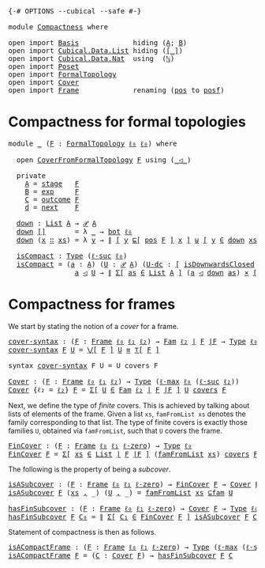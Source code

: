 <pre class="Agda"><a id="9" class="Symbol">{-#</a> <a id="13" class="Keyword">OPTIONS</a> <a id="21" class="Pragma">--cubical</a> <a id="31" class="Pragma">--safe</a> <a id="38" class="Symbol">#-}</a>

<a id="43" class="Keyword">module</a> <a id="50" href="Compactness.html" class="Module">Compactness</a> <a id="62" class="Keyword">where</a>

<a id="69" class="Keyword">open</a> <a id="74" class="Keyword">import</a> <a id="81" href="Basis.html" class="Module">Basis</a>             <a id="99" class="Keyword">hiding</a> <a id="106" class="Symbol">(</a><a id="107" href="Basis.html#2379" class="Generalizable">A</a><a id="108" class="Symbol">;</a> <a id="110" href="Basis.html#2396" class="Generalizable">B</a><a id="111" class="Symbol">)</a>
<a id="113" class="Keyword">open</a> <a id="118" class="Keyword">import</a> <a id="125" href="Cubical.Data.List.html" class="Module">Cubical.Data.List</a> <a id="143" class="Keyword">hiding</a> <a id="150" class="Symbol">(</a><a id="151" href="Cubical.Data.List.Base.html#256" class="Function Operator">[_]</a><a id="154" class="Symbol">)</a>
<a id="156" class="Keyword">open</a> <a id="161" class="Keyword">import</a> <a id="168" href="Cubical.Data.Nat.html" class="Module">Cubical.Data.Nat</a>  <a id="186" class="Keyword">using</a>  <a id="193" class="Symbol">(</a><a id="194" href="Cubical.Data.Nat.Base.html#227" class="Datatype">ℕ</a><a id="195" class="Symbol">)</a>
<a id="197" class="Keyword">open</a> <a id="202" class="Keyword">import</a> <a id="209" href="Poset.html" class="Module">Poset</a>
<a id="215" class="Keyword">open</a> <a id="220" class="Keyword">import</a> <a id="227" href="FormalTopology.html" class="Module">FormalTopology</a>
<a id="242" class="Keyword">open</a> <a id="247" class="Keyword">import</a> <a id="254" href="Cover.html" class="Module">Cover</a>
<a id="260" class="Keyword">open</a> <a id="265" class="Keyword">import</a> <a id="272" href="Frame.html" class="Module">Frame</a>             <a id="290" class="Keyword">renaming</a> <a id="299" class="Symbol">(</a><a id="300" href="Frame.html#3524" class="Function">pos</a> <a id="304" class="Symbol">to</a> <a id="pos"></a><a id="307" href="Compactness.html#307" class="Function">posf</a><a id="311" class="Symbol">)</a>
</pre>
# Compactness for formal topologies

<pre class="Agda"><a id="363" class="Keyword">module</a> <a id="370" href="Compactness.html#370" class="Module">_</a> <a id="372" class="Symbol">(</a><a id="373" href="Compactness.html#373" class="Bound">F</a> <a id="375" class="Symbol">:</a> <a id="377" href="FormalTopology.html#1345" class="Function">FormalTopology</a> <a id="392" href="Basis.html#2320" class="Generalizable">ℓ₀</a> <a id="395" href="Basis.html#2320" class="Generalizable">ℓ₀</a><a id="397" class="Symbol">)</a> <a id="399" class="Keyword">where</a>

  <a id="408" class="Keyword">open</a> <a id="413" href="Cover.html#378" class="Module">CoverFromFormalTopology</a> <a id="437" href="Compactness.html#373" class="Bound">F</a> <a id="439" class="Keyword">using</a> <a id="445" class="Symbol">(</a><a id="446" href="Cover.html#703" class="Datatype Operator">_◁_</a><a id="449" class="Symbol">)</a>

  <a id="454" class="Keyword">private</a>
    <a id="466" href="Compactness.html#466" class="Function">A</a> <a id="468" class="Symbol">=</a> <a id="470" href="FormalTopology.html#1665" class="Function">stage</a>   <a id="478" href="Compactness.html#373" class="Bound">F</a>
    <a id="484" href="Compactness.html#484" class="Function">B</a> <a id="486" class="Symbol">=</a> <a id="488" href="FormalTopology.html#1752" class="Function">exp</a>     <a id="496" href="Compactness.html#373" class="Bound">F</a>
    <a id="502" href="Compactness.html#502" class="Function">C</a> <a id="504" class="Symbol">=</a> <a id="506" href="FormalTopology.html#1852" class="Function">outcome</a> <a id="514" href="Compactness.html#373" class="Bound">F</a>
    <a id="520" href="Compactness.html#520" class="Function">d</a> <a id="522" class="Symbol">=</a> <a id="524" href="FormalTopology.html#1978" class="Function">next</a>    <a id="532" href="Compactness.html#373" class="Bound">F</a>

  <a id="537" href="Compactness.html#537" class="Function">down</a> <a id="542" class="Symbol">:</a> <a id="544" href="Agda.Builtin.List.html#148" class="Datatype">List</a> <a id="549" href="Compactness.html#466" class="Function">A</a> <a id="551" class="Symbol">→</a> <a id="553" href="Basis.html#3219" class="Function">𝒫</a> <a id="555" href="Compactness.html#466" class="Function">A</a>
  <a id="559" href="Compactness.html#537" class="Function">down</a> <a id="564" href="Agda.Builtin.List.html#185" class="InductiveConstructor">[]</a>       <a id="573" class="Symbol">=</a> <a id="575" class="Symbol">λ</a> <a id="577" href="Compactness.html#577" class="Bound">_</a> <a id="579" class="Symbol">→</a> <a id="581" href="Basis.html#2848" class="Function">bot</a> <a id="585" href="Compactness.html#392" class="Bound">ℓ₀</a>
  <a id="590" href="Compactness.html#537" class="Function">down</a> <a id="595" class="Symbol">(</a><a id="596" href="Compactness.html#596" class="Bound">x</a> <a id="598" href="Agda.Builtin.List.html#200" class="InductiveConstructor Operator">∷</a> <a id="600" href="Compactness.html#600" class="Bound">xs</a><a id="602" class="Symbol">)</a> <a id="604" class="Symbol">=</a> <a id="606" class="Symbol">λ</a> <a id="608" href="Compactness.html#608" class="Bound">y</a> <a id="610" class="Symbol">→</a> <a id="612" href="Basis.html#5936" class="Datatype Operator">∥</a> <a id="614" href="Cubical.Foundations.Logic.html#1299" class="Function Operator">[</a> <a id="616" href="Compactness.html#608" class="Bound">y</a> <a id="618" href="Poset.html#2551" class="Function">⊑[</a> <a id="621" href="FormalTopology.html#1525" class="Function">pos</a> <a id="625" href="Compactness.html#373" class="Bound">F</a> <a id="627" href="Poset.html#2551" class="Function">]</a> <a id="629" href="Compactness.html#596" class="Bound">x</a> <a id="631" href="Cubical.Foundations.Logic.html#1299" class="Function Operator">]</a> <a id="633" href="Cubical.Data.Sum.Base.html#226" class="Datatype Operator">⊎</a> <a id="635" href="Cubical.Foundations.Logic.html#1299" class="Function Operator">[</a> <a id="637" href="Compactness.html#608" class="Bound">y</a> <a id="639" href="Basis.html#3262" class="Function Operator">∈</a> <a id="641" href="Compactness.html#537" class="Function">down</a> <a id="646" href="Compactness.html#600" class="Bound">xs</a> <a id="649" href="Cubical.Foundations.Logic.html#1299" class="Function Operator">]</a> <a id="651" href="Basis.html#5936" class="Datatype Operator">∥</a> <a id="653" href="Agda.Builtin.Sigma.html#236" class="InductiveConstructor Operator">,</a> <a id="655" href="Basis.html#6023" class="Function">∥∥-prop</a> <a id="663" class="Symbol">_</a>

  <a id="668" href="Compactness.html#668" class="Function">isCompact</a> <a id="678" class="Symbol">:</a> <a id="680" href="Cubical.Core.Primitives.html#1230" class="Primitive">Type</a> <a id="685" class="Symbol">(</a><a id="686" href="Cubical.Core.Primitives.html#1174" class="Primitive">ℓ-suc</a> <a id="692" href="Compactness.html#392" class="Bound">ℓ₀</a><a id="694" class="Symbol">)</a>
  <a id="698" href="Compactness.html#668" class="Function">isCompact</a> <a id="708" class="Symbol">=</a> <a id="710" class="Symbol">(</a><a id="711" href="Compactness.html#711" class="Bound">a</a> <a id="713" class="Symbol">:</a> <a id="715" href="Compactness.html#466" class="Function">A</a><a id="716" class="Symbol">)</a> <a id="718" class="Symbol">(</a><a id="719" href="Compactness.html#719" class="Bound">U</a> <a id="721" class="Symbol">:</a> <a id="723" href="Basis.html#3219" class="Function">𝒫</a> <a id="725" href="Compactness.html#466" class="Function">A</a><a id="726" class="Symbol">)</a> <a id="728" class="Symbol">(</a><a id="729" href="Compactness.html#729" class="Bound">U-dc</a> <a id="734" class="Symbol">:</a> <a id="736" href="Cubical.Foundations.Logic.html#1299" class="Function Operator">[</a> <a id="738" href="Poset.html#6742" class="Function">isDownwardsClosed</a> <a id="756" class="Symbol">(</a><a id="757" href="FormalTopology.html#1525" class="Function">pos</a> <a id="761" href="Compactness.html#373" class="Bound">F</a><a id="762" class="Symbol">)</a> <a id="764" href="Compactness.html#719" class="Bound">U</a> <a id="766" href="Cubical.Foundations.Logic.html#1299" class="Function Operator">]</a><a id="767" class="Symbol">)</a> <a id="769" class="Symbol">→</a>
                <a id="787" href="Compactness.html#711" class="Bound">a</a> <a id="789" href="Cover.html#703" class="Datatype Operator">◁</a> <a id="791" href="Compactness.html#719" class="Bound">U</a> <a id="793" class="Symbol">→</a> <a id="795" href="Basis.html#5936" class="Datatype Operator">∥</a> <a id="797" href="Cubical.Core.Primitives.html#6302" class="Function">Σ[</a> <a id="800" href="Compactness.html#800" class="Bound">as</a> <a id="803" href="Cubical.Core.Primitives.html#6302" class="Function">∈</a> <a id="805" href="Agda.Builtin.List.html#148" class="Datatype">List</a> <a id="810" href="Compactness.html#466" class="Function">A</a> <a id="812" href="Cubical.Core.Primitives.html#6302" class="Function">]</a> <a id="814" class="Symbol">(</a><a id="815" href="Compactness.html#711" class="Bound">a</a> <a id="817" href="Cover.html#703" class="Datatype Operator">◁</a> <a id="819" href="Compactness.html#537" class="Function">down</a> <a id="824" href="Compactness.html#800" class="Bound">as</a><a id="826" class="Symbol">)</a> <a id="828" href="Cubical.Data.Sigma.Base.html#489" class="Function Operator">×</a> <a id="830" href="Cubical.Foundations.Logic.html#1299" class="Function Operator">[</a> <a id="832" href="Compactness.html#537" class="Function">down</a> <a id="837" href="Compactness.html#800" class="Bound">as</a> <a id="840" href="Basis.html#3595" class="Function Operator">⊆</a> <a id="842" href="Compactness.html#719" class="Bound">U</a> <a id="844" href="Cubical.Foundations.Logic.html#1299" class="Function Operator">]</a> <a id="846" href="Basis.html#5936" class="Datatype Operator">∥</a>
</pre>
# Compactness for frames

We start by stating the notion of a *cover* for a frame.

<pre class="Agda"><a id="cover-syntax"></a><a id="945" href="Compactness.html#945" class="Function">cover-syntax</a> <a id="958" class="Symbol">:</a> <a id="960" class="Symbol">(</a><a id="961" href="Compactness.html#961" class="Bound">F</a> <a id="963" class="Symbol">:</a> <a id="965" href="Frame.html#3257" class="Function">Frame</a> <a id="971" href="Basis.html#2320" class="Generalizable">ℓ₀</a> <a id="974" href="Basis.html#2323" class="Generalizable">ℓ₁</a> <a id="977" href="Basis.html#2326" class="Generalizable">ℓ₂</a><a id="979" class="Symbol">)</a> <a id="981" class="Symbol">→</a> <a id="983" href="Basis.html#4214" class="Function">Fam</a> <a id="987" href="Basis.html#2326" class="Generalizable">ℓ₂</a> <a id="990" href="Frame.html#3440" class="Function Operator">∣</a> <a id="992" href="Compactness.html#961" class="Bound">F</a> <a id="994" href="Frame.html#3440" class="Function Operator">∣F</a> <a id="997" class="Symbol">→</a> <a id="999" href="Cubical.Core.Primitives.html#1230" class="Primitive">Type</a> <a id="1004" href="Basis.html#2320" class="Generalizable">ℓ₀</a>
<a id="1007" href="Compactness.html#945" class="Function">cover-syntax</a> <a id="1020" href="Compactness.html#1020" class="Bound">F</a> <a id="1022" href="Compactness.html#1022" class="Bound">U</a> <a id="1024" class="Symbol">=</a> <a id="1026" href="Frame.html#3856" class="Function Operator">⋁[</a> <a id="1029" href="Compactness.html#1020" class="Bound">F</a> <a id="1031" href="Frame.html#3856" class="Function Operator">]</a> <a id="1033" href="Compactness.html#1022" class="Bound">U</a> <a id="1035" href="Agda.Builtin.Cubical.Path.html#381" class="Function Operator">≡</a> <a id="1037" href="Frame.html#3654" class="Function Operator">⊤[</a> <a id="1040" href="Compactness.html#1020" class="Bound">F</a> <a id="1042" href="Frame.html#3654" class="Function Operator">]</a>

<a id="1045" class="Keyword">syntax</a> <a id="1052" href="Compactness.html#945" class="Function">cover-syntax</a> <a id="1065" class="Bound">F</a> <a id="1067" class="Bound">U</a> <a id="1069" class="Symbol">=</a> <a id="1071" class="Bound">U</a> <a id="1073" class="Function">covers</a> <a id="1080" class="Bound">F</a>

<a id="Cover"></a><a id="1083" href="Compactness.html#1083" class="Function">Cover</a> <a id="1089" class="Symbol">:</a> <a id="1091" class="Symbol">(</a><a id="1092" href="Compactness.html#1092" class="Bound">F</a> <a id="1094" class="Symbol">:</a> <a id="1096" href="Frame.html#3257" class="Function">Frame</a> <a id="1102" href="Basis.html#2320" class="Generalizable">ℓ₀</a> <a id="1105" href="Basis.html#2323" class="Generalizable">ℓ₁</a> <a id="1108" href="Basis.html#2326" class="Generalizable">ℓ₂</a><a id="1110" class="Symbol">)</a> <a id="1112" class="Symbol">→</a> <a id="1114" href="Cubical.Core.Primitives.html#1230" class="Primitive">Type</a> <a id="1119" class="Symbol">(</a><a id="1120" href="Cubical.Core.Primitives.html#1202" class="Primitive">ℓ-max</a> <a id="1126" href="Basis.html#2320" class="Generalizable">ℓ₀</a> <a id="1129" class="Symbol">(</a><a id="1130" href="Cubical.Core.Primitives.html#1174" class="Primitive">ℓ-suc</a> <a id="1136" href="Basis.html#2326" class="Generalizable">ℓ₂</a><a id="1138" class="Symbol">))</a>
<a id="1141" href="Compactness.html#1083" class="Function">Cover</a> <a id="1147" class="Symbol">{</a><a id="1148" class="Argument">ℓ₂</a> <a id="1151" class="Symbol">=</a> <a id="1153" href="Compactness.html#1153" class="Bound">ℓ₂</a><a id="1155" class="Symbol">}</a> <a id="1157" href="Compactness.html#1157" class="Bound">F</a> <a id="1159" class="Symbol">=</a> <a id="1161" href="Cubical.Core.Primitives.html#6302" class="Function">Σ[</a> <a id="1164" href="Compactness.html#1164" class="Bound">U</a> <a id="1166" href="Cubical.Core.Primitives.html#6302" class="Function">∈</a> <a id="1168" href="Basis.html#4214" class="Function">Fam</a> <a id="1172" href="Compactness.html#1153" class="Bound">ℓ₂</a> <a id="1175" href="Frame.html#3440" class="Function Operator">∣</a> <a id="1177" href="Compactness.html#1157" class="Bound">F</a> <a id="1179" href="Frame.html#3440" class="Function Operator">∣F</a> <a id="1182" href="Cubical.Core.Primitives.html#6302" class="Function">]</a> <a id="1184" href="Compactness.html#1164" class="Bound">U</a> <a id="1186" href="Compactness.html#945" class="Function">covers</a> <a id="1193" href="Compactness.html#1157" class="Bound">F</a>
</pre>
Next, we define the type of *finite* covers. This is achieved by talking about lists of
elements of the frame. Given a list `xs`, `famFromList xs` denotes the family
corresponding to that list. The type of finite covers is exactly those families `U`,
obtained via `famFromList`, such that `U` covers the frame.

<pre class="Agda"><a id="FinCover"></a><a id="1520" href="Compactness.html#1520" class="Function">FinCover</a> <a id="1529" class="Symbol">:</a> <a id="1531" class="Symbol">(</a><a id="1532" href="Compactness.html#1532" class="Bound">F</a> <a id="1534" class="Symbol">:</a> <a id="1536" href="Frame.html#3257" class="Function">Frame</a> <a id="1542" href="Basis.html#2320" class="Generalizable">ℓ₀</a> <a id="1545" href="Basis.html#2323" class="Generalizable">ℓ₁</a> <a id="1548" href="Cubical.Core.Primitives.html#1145" class="Primitive">ℓ-zero</a><a id="1554" class="Symbol">)</a> <a id="1556" class="Symbol">→</a> <a id="1558" href="Cubical.Core.Primitives.html#1230" class="Primitive">Type</a> <a id="1563" href="Basis.html#2320" class="Generalizable">ℓ₀</a>
<a id="1566" href="Compactness.html#1520" class="Function">FinCover</a> <a id="1575" href="Compactness.html#1575" class="Bound">F</a> <a id="1577" class="Symbol">=</a> <a id="1579" href="Cubical.Core.Primitives.html#6302" class="Function">Σ[</a> <a id="1582" href="Compactness.html#1582" class="Bound">xs</a> <a id="1585" href="Cubical.Core.Primitives.html#6302" class="Function">∈</a> <a id="1587" href="Agda.Builtin.List.html#148" class="Datatype">List</a> <a id="1592" href="Frame.html#3440" class="Function Operator">∣</a> <a id="1594" href="Compactness.html#1575" class="Bound">F</a> <a id="1596" href="Frame.html#3440" class="Function Operator">∣F</a> <a id="1599" href="Cubical.Core.Primitives.html#6302" class="Function">]</a> <a id="1601" class="Symbol">(</a><a id="1602" href="Basis.html#5815" class="Function">famFromList</a> <a id="1614" href="Compactness.html#1582" class="Bound">xs</a><a id="1616" class="Symbol">)</a> <a id="1618" href="Compactness.html#945" class="Function">covers</a> <a id="1625" href="Compactness.html#1575" class="Bound">F</a>
</pre>
The following is the property of being a *subcover*.

<pre class="Agda"><a id="isASubcover"></a><a id="1694" href="Compactness.html#1694" class="Function">isASubcover</a> <a id="1706" class="Symbol">:</a> <a id="1708" class="Symbol">(</a><a id="1709" href="Compactness.html#1709" class="Bound">F</a> <a id="1711" class="Symbol">:</a> <a id="1713" href="Frame.html#3257" class="Function">Frame</a> <a id="1719" href="Basis.html#2320" class="Generalizable">ℓ₀</a> <a id="1722" href="Basis.html#2323" class="Generalizable">ℓ₁</a> <a id="1725" href="Cubical.Core.Primitives.html#1145" class="Primitive">ℓ-zero</a><a id="1731" class="Symbol">)</a> <a id="1733" class="Symbol">→</a> <a id="1735" href="Compactness.html#1520" class="Function">FinCover</a> <a id="1744" href="Compactness.html#1709" class="Bound">F</a> <a id="1746" class="Symbol">→</a> <a id="1748" href="Compactness.html#1083" class="Function">Cover</a> <a id="1754" href="Compactness.html#1709" class="Bound">F</a> <a id="1756" class="Symbol">→</a> <a id="1758" href="Cubical.Core.Primitives.html#1230" class="Primitive">Type</a> <a id="1763" href="Basis.html#2320" class="Generalizable">ℓ₀</a>
<a id="1766" href="Compactness.html#1694" class="Function">isASubcover</a> <a id="1778" href="Compactness.html#1778" class="Bound">F</a> <a id="1780" class="Symbol">(</a><a id="1781" href="Compactness.html#1781" class="Bound">xs</a> <a id="1784" href="Agda.Builtin.Sigma.html#236" class="InductiveConstructor Operator">,</a> <a id="1786" class="Symbol">_)</a> <a id="1789" class="Symbol">(</a><a id="1790" href="Compactness.html#1790" class="Bound">U</a> <a id="1792" href="Agda.Builtin.Sigma.html#236" class="InductiveConstructor Operator">,</a> <a id="1794" class="Symbol">_)</a> <a id="1797" class="Symbol">=</a> <a id="1799" href="Basis.html#5815" class="Function">famFromList</a> <a id="1811" href="Compactness.html#1781" class="Bound">xs</a> <a id="1814" href="Basis.html#4529" class="Function Operator">⊆fam</a> <a id="1819" href="Compactness.html#1790" class="Bound">U</a>

<a id="hasFinSubcover"></a><a id="1822" href="Compactness.html#1822" class="Function">hasFinSubcover</a> <a id="1837" class="Symbol">:</a> <a id="1839" class="Symbol">(</a><a id="1840" href="Compactness.html#1840" class="Bound">F</a> <a id="1842" class="Symbol">:</a> <a id="1844" href="Frame.html#3257" class="Function">Frame</a> <a id="1850" href="Basis.html#2320" class="Generalizable">ℓ₀</a> <a id="1853" href="Basis.html#2323" class="Generalizable">ℓ₁</a> <a id="1856" href="Cubical.Core.Primitives.html#1145" class="Primitive">ℓ-zero</a><a id="1862" class="Symbol">)</a> <a id="1864" class="Symbol">→</a> <a id="1866" href="Compactness.html#1083" class="Function">Cover</a> <a id="1872" href="Compactness.html#1840" class="Bound">F</a> <a id="1874" class="Symbol">→</a> <a id="1876" href="Cubical.Core.Primitives.html#1230" class="Primitive">Type</a> <a id="1881" href="Basis.html#2320" class="Generalizable">ℓ₀</a>
<a id="1884" href="Compactness.html#1822" class="Function">hasFinSubcover</a> <a id="1899" href="Compactness.html#1899" class="Bound">F</a> <a id="1901" href="Compactness.html#1901" class="Bound">C₀</a> <a id="1904" class="Symbol">=</a> <a id="1906" href="Basis.html#5936" class="Datatype Operator">∥</a> <a id="1908" href="Cubical.Core.Primitives.html#6302" class="Function">Σ[</a> <a id="1911" href="Compactness.html#1911" class="Bound">C₁</a> <a id="1914" href="Cubical.Core.Primitives.html#6302" class="Function">∈</a> <a id="1916" href="Compactness.html#1520" class="Function">FinCover</a> <a id="1925" href="Compactness.html#1899" class="Bound">F</a> <a id="1927" href="Cubical.Core.Primitives.html#6302" class="Function">]</a> <a id="1929" href="Compactness.html#1694" class="Function">isASubcover</a> <a id="1941" href="Compactness.html#1899" class="Bound">F</a> <a id="1943" href="Compactness.html#1911" class="Bound">C₁</a> <a id="1946" href="Compactness.html#1901" class="Bound">C₀</a> <a id="1949" href="Basis.html#5936" class="Datatype Operator">∥</a>
</pre>
Statement of compactness is then as follows.

<pre class="Agda"><a id="isACompactFrame"></a><a id="2010" href="Compactness.html#2010" class="Function">isACompactFrame</a> <a id="2026" class="Symbol">:</a> <a id="2028" class="Symbol">(</a><a id="2029" href="Compactness.html#2029" class="Bound">F</a> <a id="2031" class="Symbol">:</a> <a id="2033" href="Frame.html#3257" class="Function">Frame</a> <a id="2039" href="Basis.html#2320" class="Generalizable">ℓ₀</a> <a id="2042" href="Basis.html#2323" class="Generalizable">ℓ₁</a> <a id="2045" href="Cubical.Core.Primitives.html#1145" class="Primitive">ℓ-zero</a><a id="2051" class="Symbol">)</a> <a id="2053" class="Symbol">→</a> <a id="2055" href="Cubical.Core.Primitives.html#1230" class="Primitive">Type</a> <a id="2060" class="Symbol">(</a><a id="2061" href="Cubical.Core.Primitives.html#1202" class="Primitive">ℓ-max</a> <a id="2067" class="Symbol">(</a><a id="2068" href="Cubical.Core.Primitives.html#1174" class="Primitive">ℓ-suc</a> <a id="2074" href="Cubical.Core.Primitives.html#1145" class="Primitive">ℓ-zero</a><a id="2080" class="Symbol">)</a> <a id="2082" href="Basis.html#2320" class="Generalizable">ℓ₀</a><a id="2084" class="Symbol">)</a>
<a id="2086" href="Compactness.html#2010" class="Function">isACompactFrame</a> <a id="2102" href="Compactness.html#2102" class="Bound">F</a> <a id="2104" class="Symbol">=</a> <a id="2106" class="Symbol">(</a><a id="2107" href="Compactness.html#2107" class="Bound">C</a> <a id="2109" class="Symbol">:</a> <a id="2111" href="Compactness.html#1083" class="Function">Cover</a> <a id="2117" href="Compactness.html#2102" class="Bound">F</a><a id="2118" class="Symbol">)</a> <a id="2120" class="Symbol">→</a> <a id="2122" href="Compactness.html#1822" class="Function">hasFinSubcover</a> <a id="2137" href="Compactness.html#2102" class="Bound">F</a> <a id="2139" href="Compactness.html#2107" class="Bound">C</a>
</pre>